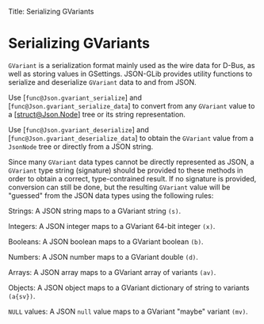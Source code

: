 Title: Serializing GVariants

# Serializing GVariants

`GVariant` is a serialization format mainly used as the wire data for D-Bus,
as well as storing values in GSettings. JSON-GLib provides utility functions
to serialize and deserialize `GVariant` data to and from JSON.

Use [`func@Json.gvariant_serialize`] and [`func@Json.gvariant_serialize_data`] to
convert from any `GVariant` value to a [struct@Json.Node] tree or its string
representation.

Use [`func@Json.gvariant_deserialize`] and [`func@Json.gvariant_deserialize_data`]
to obtain the `GVariant` value from a `JsonNode` tree or directly from a JSON
string.

Since many `GVariant` data types cannot be directly represented as
JSON, a `GVariant` type string (signature) should be provided to these
methods in order to obtain a correct, type-contrained result.
If no signature is provided, conversion can still be done, but the
resulting `GVariant` value will be "guessed" from the JSON data types
using the following rules:

Strings:
  A JSON string maps to a GVariant string `(s)`.

Integers:
  A JSON integer maps to a GVariant 64-bit integer `(x)`.

Booleans:
  A JSON boolean maps to a GVariant boolean `(b)`.

Numbers:
  A JSON number maps to a GVariant double `(d)`.

Arrays:
  A JSON array maps to a GVariant array of variants `(av)`.

Objects:
  A JSON object maps to a GVariant dictionary of string to variants `(a{sv})`.

`NULL` values:
  A JSON `null` value maps to a GVariant "maybe" variant `(mv)`.
